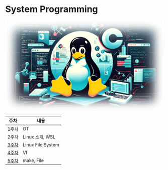 # System Programming
![welcome image](./md/welcome.png)

| 주차 | 내용 |
|------|-----------|
| 1주차 | OT |
| 2주차 | Linux 소개, WSL |
| [3주차](./week03) | Linux File System |
| [4주차](./week04/) | VI |
| [5주차](./week05/) | make, File |
